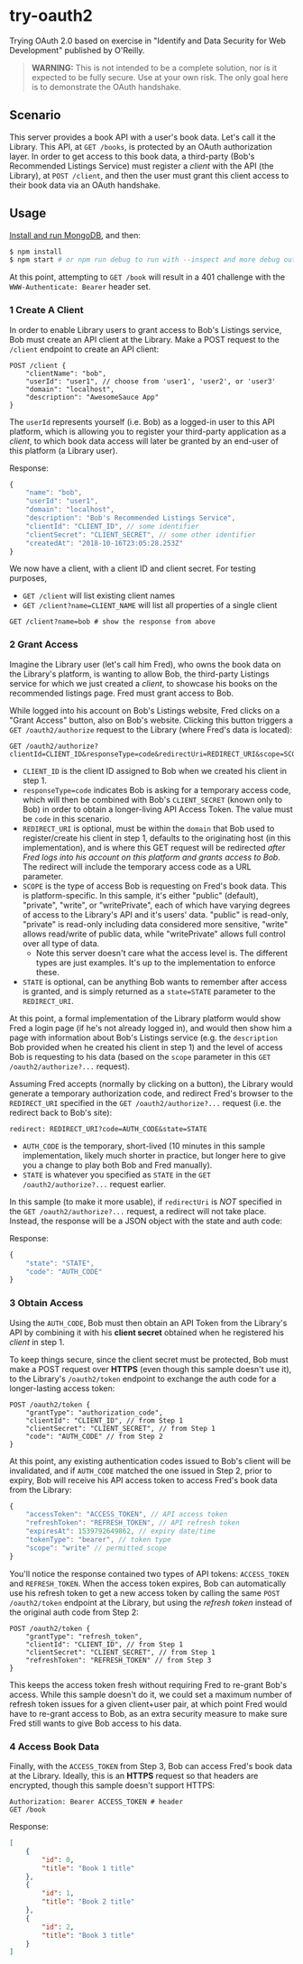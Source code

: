 # try-oauth2
Trying OAuth 2.0 based on exercise in "Identify and Data Security for Web Development" published by O'Reilly.

> __WARNING:__ This is not intended to be a complete solution, nor is it expected to be fully secure. Use at your own risk. The only goal here is to demonstrate the OAuth handshake.

## Scenario

This server provides a book API with a user's book data. Let's call it the Library. This API, at `GET /books`, is protected by an OAuth authorization layer. In order to get access to this book data, a third-party (Bob's Recommended Listings Service) must register a _client_ with the API (the Library), at `POST /client`, and then the user must grant this client access to their book data via an OAuth handshake.

## Usage

[Install and run MongoDB](https://docs.mongodb.com/manual/administration/install-community/), and then:

```bash
$ npm install
$ npm start # or npm run debug to run with --inspect and more debug output
```

At this point, attempting to `GET /book` will result in a 401 challenge with the `WWW-Authenticate: Bearer` header set.

### 1 Create A Client

In order to enable Library users to grant access to Bob's Listings service, Bob must create an API client at the Library. Make a POST request to the `/client` endpoint to create an API client:

```
POST /client {
    "clientName": "bob",
    "userId": "user1", // choose from 'user1', 'user2', or 'user3'
    "domain": "localhost",
    "description": "AwesomeSauce App"
}
```

The `userId` represents yourself (i.e. Bob) as a logged-in user to this API platform, which is allowing you to register your third-party application as a _client_, to which book data access will later be granted by an end-user of this platform (a Library user). 

Response:

```javascript
{
    "name": "bob",
    "userId": "user1",
    "domain": "localhost",
    "description": "Bob's Recommended Listings Service",
    "clientId": "CLIENT_ID", // some identifier
    "clientSecret": "CLIENT_SECRET", // some other identifier
    "createdAt": "2018-10-16T23:05:28.253Z"
}
```

We now have a client, with a client ID and client secret. For testing purposes,

*   `GET /client` will list existing client names
*   `GET /client?name=CLIENT_NAME` will list all properties of a single client

```
GET /client?name=bob # show the response from above
```

### 2 Grant Access

Imagine the Library user (let's call him Fred), who owns the book data on the Library's platform, is wanting to allow Bob, the third-party Listings service for which we just created a _client_, to showcase his books on the recommended listings page. Fred must grant access to Bob.

While logged into his account on Bob's Listings website, Fred clicks on a "Grant Access" button, also on Bob's website. Clicking this button triggers a `GET /oauth2/authorize` request to the Library (where Fred's data is located):

```
GET /oauth2/authorize?clientId=CLIENT_ID&responseType=code&redirectUri=REDIRECT_URI&scope=SCOPE&state=STATE
```

*   `CLIENT_ID` is the client ID assigned to Bob when we created his client in step 1.
*   `responseType=code` indicates Bob is asking for a temporary access code, which will then be combined with Bob's `CLIENT_SECRET` (known only to Bob) in order to obtain a longer-living API Access Token. The value must be `code` in this scenario.
*   `REDIRECT_URI` is optional, must be within the `domain` that Bob used to register/create his client in step 1, defaults to the originating host (in this implementation), and is where this GET request will be redirected _after Fred logs into his account on this platform and grants access to Bob_. The redirect will include the temporary access code as a URL parameter.
*   `SCOPE` is the type of access Bob is requesting on Fred's book data. This is platform-specific. In this sample, it's either "public" (default), "private", "write", or "writePrivate", each of which have varying degrees of access to the Library's API and it's users' data. "public" is read-only, "private" is read-only including data considered more sensitive, "write" allows read/write of public data, while "writePrivate" allows full control over all type of data.
    *   Note this server doesn't care what the access level is. The different types are just examples. It's up to the implementation to enforce these.
*   `STATE` is optional, can be anything Bob wants to remember after access is granted, and is simply returned as a `state=STATE` parameter to the `REDIRECT_URI`.

At this point, a formal implementation of the Library platform would show Fred a login page (if he's not already logged in), and would then show him a page with information about Bob's Listings service (e.g. the `description` Bob provided when he created his client in step 1) and the level of access Bob is requesting to his data (based on the `scope` parameter in this `GET /oauth2/authorize?...` request).

Assuming Fred accepts (normally by clicking on a button), the Library would generate a temporary authorization code, and redirect Fred's browser to the `REDIRECT_URI` specified in the `GET /oauth2/authorize?...` request (i.e. the redirect back to Bob's site):

```
redirect: REDIRECT_URI?code=AUTH_CODE&state=STATE
```

*   `AUTH_CODE` is the temporary, short-lived (10 minutes in this sample implementation, likely much shorter in practice, but longer here to give you a change to play both Bob and Fred manually).
*   `STATE` is whatever you specified as `STATE` in the `GET /oauth2/authorize?...` request earlier.

In this sample (to make it more usable), if `redirectUri` is _NOT_ specified in the `GET /oauth2/authorize?...` request, a redirect will not take place. Instead, the response will be a JSON object with the state and auth code:

Response:

```javascript
{
    "state": "STATE",
    "code": "AUTH_CODE"
}
```

### 3 Obtain Access

Using the `AUTH_CODE`, Bob must then obtain an API Token from the Library's API by combining it with his __client secret__ obtained when he registered his _client_ in step 1.

To keep things secure, since the client secret must be protected, Bob must make a POST request over __HTTPS__ (even though this sample doesn't use it), to the Library's `/oauth2/token` endpoint to exchange the auth code for a longer-lasting access token:

```
POST /oauth2/token {
    "grantType": "authorization_code",
    "clientId": "CLIENT_ID", // from Step 1
    "clientSecret": "CLIENT_SECRET", // from Step 1
    "code": "AUTH_CODE" // from Step 2
}
```

At this point, any existing authentication codes issued to Bob's client will be invalidated, and if `AUTH_CODE` matched the one issued in Step 2, prior to expiry, Bob will receive his API access token to access Fred's book data from the Library:

```javascript
{
    "accessToken": "ACCESS_TOKEN", // API access token
    "refreshToken": "REFRESH_TOKEN", // API refresh token
    "expiresAt": 1539792649862, // expiry date/time
    "tokenType": "bearer", // token type
    "scope": "write" // permitted scope
}
```

You'll notice the response contained two types of API tokens: `ACCESS_TOKEN` and `REFRESH_TOKEN`. When the access token expires, Bob can automatically use his refresh token to get a new access token by calling the same `POST /oauth2/token` endpoint at the Library, but using the _refresh token_ instead of the original auth code from Step 2:

```
POST /oauth2/token {
    "grantType": "refresh_token",
    "clientId": "CLIENT_ID", // from Step 1
    "clientSecret": "CLIENT_SECRET", // from Step 1
    "refreshToken": "REFRESH_TOKEN" // from Step 3
}
```

This keeps the access token fresh without requiring Fred to re-grant Bob's access. While this sample doesn't do it, we could set a maximum number of refresh token issues for a given client+user pair, at which point Fred would have to re-grant access to Bob, as an extra security measure to make sure Fred still wants to give Bob access to his data.

### 4 Access Book Data

Finally, with the `ACCESS_TOKEN` from Step 3, Bob can access Fred's book data at the Library. Ideally, this is an __HTTPS__ request so that headers are encrypted, though this sample doesn't support HTTPS:

```
Authorization: Bearer ACCESS_TOKEN # header
GET /book
```

Response:

```json
[
    {
        "id": 0,
        "title": "Book 1 title"
    },
    {
        "id": 1,
        "title": "Book 2 title"
    },
    {
        "id": 2,
        "title": "Book 3 title"
    }
]
```
